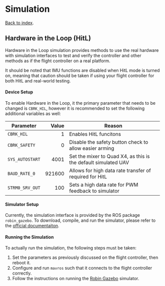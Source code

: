 # Simulation
[Back to index](README.md).

## Hardware in the Loop (HitL)
Hardware in the Loop simulation provides methods to use the real hardware with simulation interfaces to test and verify the controller and other methods as if the flight controller on a real platform.

It should be noted that IMU functions are disabled when HitL mode is turned on, meaning that caution should be taken if using your flight controller for both HitL and real-world testing.

#### Device Setup
To enable Hardware in the Loop, it the primary parameter that needs to be changed is `CBRK_HIL`, however it is recommended to set the following additional variables as well:

| **Parameter**   | **Value** | **Reason**                                                     |
| --------------- | ---------:| -------------------------------------------------------------- |
| `CBRK_HIL`      | 1         | Enables HitL funcitons                                         |
| `CBRK_SAFETY`   | 0         | Disable the safety button check to allow easier arming         |
| `SYS_AUTOSTART` | 4001      | Set the mixer to Quad X4, as this is the default simulated UAV |
| `BAUD_RATE_0`   | 921600    | Allows for high data rate transfer of required for HitL        |
| `STRM0_SRV_OUT` | 100       | Sets a high data rate for PWM feedback to simulator            |

#### Simulator Setup
Currently, the simulation interface is provided by the ROS package `robin_gazebo`. To download, compile, and run the simulator, please refer to the [official documentaiton](https://github.com/qutas/robin_gazebo).

#### Running the Simulation
To actually run the simulation, the following steps must be taken:
1. Set the parameters as previously discussed on the flight controller, then reboot it.
2. Configure and run `mavros` such that it connects to the flight controller correctly.
3. Follow the instructions on running the [Robin Gazebo](https://github.com/qutas/robin_gazebo#running-the-simulator) simulator.
